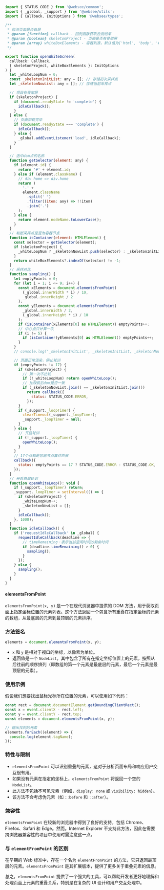 ```js
import { STATUS_CODE } from '@websee/common';
import { _global, _support } from '@websee/utils';
import { Callback, InitOptions } from '@websee/types';

/**
 * 检测页面是否白屏
 * @param {function} callback - 回到函数获取检测结果
 * @param {boolean} skeletonProject - 页面是否有骨架屏
 * @param {array} whiteBoxElements - 容器列表，默认值为['html', 'body', '#app', '#root']
 */

export function openWhiteScreen(
  callback: Callback,
  { skeletonProject, whiteBoxElements }: InitOptions
) {
  let _whiteLoopNum = 0;
  const _skeletonInitList: any = []; // 存储初次采样点
  let _skeletonNowList: any = []; // 存储当前采样点

  // 项目有骨架屏
  if (skeletonProject) {
    if (document.readyState != 'complete') {
      idleCallback();
    }
  } else {
    // 页面加载完毕
    if (document.readyState === 'complete') {
      idleCallback();
    } else {
      _global.addEventListener('load', idleCallback);
    }
  }

  // 选中dom点的名称
  function getSelector(element: any) {
    if (element.id) {
      return '#' + element.id;
    } else if (element.className) {
      // div home => div.home
      return (
        '.' +
        element.className
          .split(' ')
          .filter((item: any) => !!item)
          .join('.')
      );
    } else {
      return element.nodeName.toLowerCase();
    }
  }
  // 判断采样点是否为容器节点
  function isContainer(element: HTMLElement) {
    const selector = getSelector(element);
    if (skeletonProject) {
      _whiteLoopNum ? _skeletonNowList.push(selector) : _skeletonInitList.push(selector);
    }
    return whiteBoxElements?.indexOf(selector) != -1;
  }
  // 采样对比
  function sampling() {
    let emptyPoints = 0;
    for (let i = 1; i <= 9; i++) {
      const xElements = document.elementsFromPoint(
        (_global.innerWidth * i) / 10,
        _global.innerHeight / 2
      );
      const yElements = document.elementsFromPoint(
        _global.innerWidth / 2,
        (_global.innerHeight * i) / 10
      );
      if (isContainer(xElements[0] as HTMLElement)) emptyPoints++;
      // 中心点只计算一次
      if (i != 5) {
        if (isContainer(yElements[0] as HTMLElement)) emptyPoints++;
      }
    }
    // console.log('_skeletonInitList', _skeletonInitList, _skeletonNowList);

    // 页面正常渲染，停止轮训
    if (emptyPoints != 17) {
      if (skeletonProject) {
        // 第一次不比较
        if (!_whiteLoopNum) return openWhiteLoop();
        // 比较前后dom是否一致
        if (_skeletonNowList.join() == _skeletonInitList.join())
          return callback({
            status: STATUS_CODE.ERROR,
          });
      }
      if (_support._loopTimer) {
        clearTimeout(_support._loopTimer);
        _support._loopTimer = null;
      }
    } else {
      // 开启轮训
      if (!_support._loopTimer) {
        openWhiteLoop();
      }
    }
    // 17个点都是容器节点算作白屏
    callback({
      status: emptyPoints == 17 ? STATUS_CODE.ERROR : STATUS_CODE.OK,
    });
  }
  // 开启白屏轮训
  function openWhiteLoop(): void {
    if (_support._loopTimer) return;
    _support._loopTimer = setInterval(() => {
      if (skeletonProject) {
        _whiteLoopNum++;
        _skeletonNowList = [];
      }
      idleCallback();
    }, 1000);
  }
  function idleCallback() {
    if ('requestIdleCallback' in _global) {
      requestIdleCallback(deadline => {
        // timeRemaining：表示当前空闲时间的剩余时间
        if (deadline.timeRemaining() > 0) {
          sampling();
        }
      });
    } else {
      sampling();
    }
  }
}

```

#### elementsFromPoint

`elementsFromPoint(x, y)` 是一个在现代浏览器中提供的 DOM 方法，用于获取页面上指定坐标位置的元素列表。这个方法返回一个包含所有重叠在指定坐标的元素的数组，从最底层的元素到最顶层的元素排序。

### 方法签名

```javascript
elements = document.elementsFromPoint(x, y);
```

- `x` 和 `y` 是相对于视口的坐标，以像素为单位。
- 返回值是一个 `NodeList`，其中包含了所有在指定坐标位置上的元素，按照从后往前的顺序排列（即数组的第一个元素是最底层的元素，最后一个元素是最顶层的元素）。

### 使用示例

假设我们想要找出鼠标光标所在位置的元素，可以使用如下代码：

```javascript
const rect = document.documentElement.getBoundingClientRect();
const x = event.clientX - rect.left;
const y = event.clientY - rect.top;
const elements = document.elementsFromPoint(x, y);

// 输出找到的元素
elements.forEach((element) => {
  console.log(element.tagName);
});
```

### 特性与限制

- `elementsFromPoint` 可以识别重叠的元素，这对于分析页面布局和响应用户交互很有用。
- 如果没有元素在指定的坐标上，`elementsFromPoint` 将返回一个空的 `NodeList`。
- 此方法不包括不可见元素（例如，`display: none` 或 `visibility: hidden`）。
- 该方法不会考虑伪元素（如 `::before` 和 `::after`）。

### 兼容性

`elementsFromPoint` 在较新的浏览器中得到了良好的支持，包括 Chrome、Firefox、Safari 和 Edge。然而，Internet Explorer 不支持此方法，因此在需要跨浏览器兼容性的项目中使用时需注意这一点。

### 与 `elementFromPoint` 的区别

在早期的 Web 标准中，存在一个名为 `elementFromPoint` 的方法，它只返回最顶层的元素。`elementsFromPoint` 是其扩展版本，提供了更多关于重叠元素的信息。

总之，`elementsFromPoint` 提供了一个强大的工具，可以帮助开发者更好地理解和处理页面上元素的重叠关系，特别是在复杂的 UI 设计和用户交互处理中。